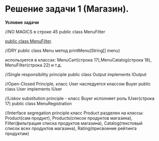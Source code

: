 # Решение задачи 1 (Магазин).

**Условие задачи**

//NO MAGICS в строке 45
public class MenuFilter

[public class MenuFilter](./src/main/java/menu/MenuFilter.java).

//DRY 
public class Menu
метод
printMenu(String[] menu)

используется в классах: MenuCart(строка 17),MenuCatalog(строка 18), 
MenuFilter(строка 22) и т.д.

//Single responsibility principle
public class Output implements IOutput

//Open-Closed Principle, класс User наследуется классом Buyer
public class User implements IUser

//Liskov substitution principle - класс Buyer исполняет роль IUser(строка 17)
public class MenuRegistration

//Interface segregation principle
класс Product разделен на классы: 
Product(сам продукт),
Products(список продуктов магазина),
Filter(фильтрация списка продуктов магазина), 
Catalog(текстовый список всех продуктов магазина), 
Rating(присвоение рейтинга продуктам)





